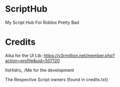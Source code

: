 # ScriptHub
My Script Hub For Roblox
Pretty Bad
# Credits
Aika for the UI Lib: https://v3rmillion.net/member.php?action=profile&uid=507120

ItsHidro_ /Me for the development

The Respective Script owners (found in credits.txt)

